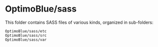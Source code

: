 # OptimoBlue/sass

This folder contains SASS files of various kinds, organized in sub-folders:

    OptimoBlue/sass/etc
    OptimoBlue/sass/src
    OptimoBlue/sass/var
